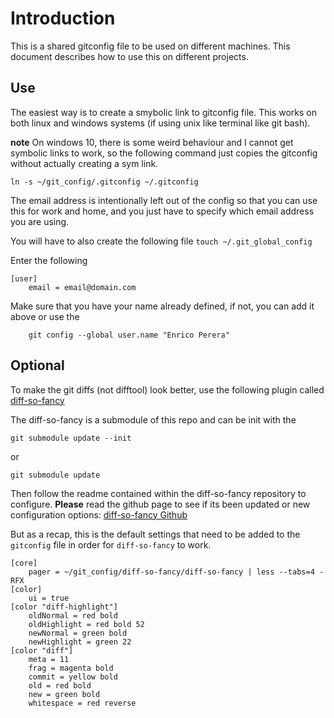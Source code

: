 # Introduction
This is a shared gitconfig file to be used on different machines. This document describes how to use this on different projects.
## Use
The easiest way is to create a smybolic link to gitconfig file. This works on both linux and windows systems (if using unix like terminal like git bash). 

**note** On windows 10, there is some weird behaviour and I cannot get symbolic links to work, so the following command just copies the gitconfig without actually creating a sym link.

`ln -s ~/git_config/.gitconfig ~/.gitconfig`

The email address is intentionally left out of the config so that you can use this for work and home, and you just have to specify which email address you are using.

You will have to also create the following file
`touch ~/.git_global_config`

Enter the following
```
[user]
	email = email@domain.com
```
Make sure that you have your name already defined, if not, you can add it above or use the 
```
	git config --global user.name "Enrico Perera"
```

## Optional 

To make the git diffs (not difftool) look better, use the following plugin called [diff-so-fancy](https://github.com/so-fancy/diff-so-fancy)

The diff-so-fancy is a submodule of this repo and can be init with the
```
git submodule update --init
```
or 
```
git submodule update
```

Then follow the readme contained within the diff-so-fancy repository to configure. **Please** read the github page to see if its been updated or new configuration options: [diff-so-fancy Github](https://github.com/so-fancy/diff-so-fancy)

But as a recap, this is the default settings that need to be added to the `gitconfig` file in order for `diff-so-fancy` to work.

```
[core]
	pager = ~/git_config/diff-so-fancy/diff-so-fancy | less --tabs=4 -RFX
[color]
	ui = true
[color "diff-highlight"]
	oldNormal = red bold
	oldHighlight = red bold 52
	newNormal = green bold
	newHighlight = green 22
[color "diff"]
	meta = 11
	frag = magenta bold
	commit = yellow bold
	old = red bold
	new = green bold
	whitespace = red reverse
```
